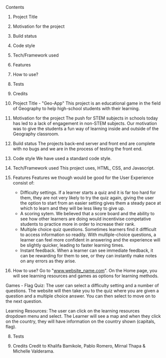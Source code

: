 Contents
1. Project Title
2. Motivation for the project
3. Build status
4. Code style
5. Tech/Framework used
6. Features
7. How to use?
8. Tests
9. Credits 

1. Project Title - "Geo-App"
This project is an educational game in the field of Geography to help high-school students with their learning.

2. Motivation for the project
The push for STEM subjects in schools today has led to a lack of engagement in non-STEM subjects. Our motivation was to give the students a fun way of learning inside and outside of the Geography classroom.

3. Build status
The projects back-end server and front end are complete with no bugs and we are in the process of testing the front end.

4. Code style
We have used a standard code style.

5. Tech/Framework used
This project uses, HTML, CSS, and Javascript.

6. Features 
Features we though would be good for the User Experience consist of:
    - Difficulty settings. If a learner starts a quiz and it is far too hard for them, they are not very likely to try the quiz again, giving the user the option to start from an easier setting gives them a steady pace at which to learn and they will be less likey to give up.
    - A scoring sytem. We believed that a score board and the ability to see how other learners are doing would incentivise competative students to practice more in order to increase their rank.
    - Multiple choice quiz questions. Sometimes learners find it diffficult to access information so readily. With multiple-choice questions, a learner can feel more confident in answering and the experience will be slightly quicker, leading to faster learning times.
    - Instant feedback. When a learner can see immediate feedback, it can be rewarding for them to see, or they can instantly make notes on any errors as they arise.

7. How to use?
Go to "www.website_name.com". On the Home page, you will see learning resources and games as options for learning methods.

Games - Flag Quiz: 
The user can select a difficulty setting and a number of questions. The website will then take you to the quiz where you are given a question and a multiple choice answer. You can then select to move on to the next question.

Learning Resources:
The user can click on the learning resources dropdown menu and select.
The Learner will see a map and when they click on the country, they will have information on the country shown (capitals, flag). 

8. Tests

9. Credits
Credit to Khalifa Bamikole, Pablo Romero, Mirnal Thapa & Michelle Valderama.


